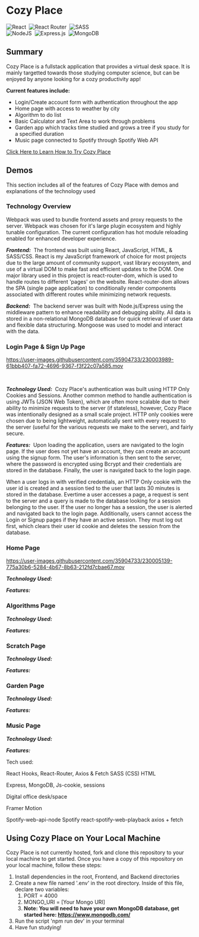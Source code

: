 # Cozy Place

![React](https://img.shields.io/badge/react-%2320232a.svg?style=for-the-badge&logo=react&logoColor=%2361DAFB)&nbsp;&nbsp;![React Router](https://img.shields.io/badge/React_Router-CA4245?style=for-the-badge&logo=react-router&logoColor=white)&nbsp;&nbsp;![SASS](https://img.shields.io/badge/SASS-hotpink.svg?style=for-the-badge&logo=SASS&logoColor=white)<br/>![NodeJS](https://img.shields.io/badge/node.js-6DA55F?style=for-the-badge&logo=node.js&logoColor=white)&nbsp;&nbsp;![Express.js](https://img.shields.io/badge/express.js-%23404d59.svg?style=for-the-badge&logo=express&logoColor=%2361DAFB)&nbsp;&nbsp;![MongoDB](https://img.shields.io/badge/MongoDB-%234ea94b.svg?style=for-the-badge&logo=mongodb&logoColor=white)

## Summary

Cozy Place is a fullstack application that provides a virtual desk space.  It is mainly targetted towards those studying computer science, but can be enjoyed by anyone looking for a cozy productivity app!

**Current features include:**

- Login/Create account form with authentication throughout the app
- Home page with access to weather by city
- Algorithm to do list
- Basic Calculator and Text Area to work through problems
- Garden app which tracks time studied and grows a tree if you study for a specified duration
- Music page connected to Spotify through Spotify Web API

[Click Here to Learn How to Try Cozy Place](#usage)

## Demos

This section includes all of the features of Cozy Place with demos and explanations of the technology used

### Technology Overview

Webpack was used to bundle frontend assets and proxy requests to the server. Webpack was chosen for it's large plugin ecosystem and highly tunable configuration.  The current configuration has hot module reloading enabled for enhanced developer experience. 

***Frontend:*** &nbsp;The frontend was built using React, JavaScript, HTML, & SASS/CSS. React is my JavaScript framework of choice for most projects due to the large amount of community support, vast library ecosystem, and use of a virtual DOM to make fast and efficient updates to the DOM. One major library used in this project is react-router-dom, which is used to handle routes to different 'pages' on the website.  React-router-dom allows the SPA (single page application) to conditionally render components associated with different routes while minimizing network requests.

***Backend:*** &nbsp;The backend server was built with Node.js/Express using the middleware pattern to enhance readability and debugging ability.  All data is stored in a non-relational MongoDB database for quick retrieval of user data and flexible data structuring.  Mongoose was used to model and interact with the data.
 
### Login Page & Sign Up Page

https://user-images.githubusercontent.com/35904733/230003989-61bbb407-fa72-4696-9367-f3f22c07a585.mov

<br/>

***Technology Used:***
&nbsp;Cozy Place's authentication was built using HTTP Only Cookies and Sessions.  Another common method to handle authentication is using JWTs (JSON Web Token), which are often more scalable due to their ability to minimize requests to the server (if stateless), however, Cozy Place was intentionally designed as a small scale project.  HTTP only cookies were chosen due to being lightweight, automatically sent with every request to the server (useful for the various requests we make to the server), and fairly secure.

***Features:***
&nbsp;Upon loading the application, users are navigated to the login page.  If the user does not yet have an account, they can create an account using the signup form.  The user's information is then sent to the server, where the password is encrypted using Bcrypt and their credentials are stored in the database.  Finally, the user is navigated back to the login page.

When a user logs in with verified credentials, an HTTP Only cookie with the user id is created and a session tied to the user that lasts 30 minutes is stored in the database.  Evertime a user accesses a page, a request is sent to the server and a query is made to the database looking for a session belonging to the user.  If the user no longer has a session, the user is alerted and navigated back to the login page.  Additionally, users cannot access the Login or Signup pages if they have an active session.  They must log out first, which clears their user id cookie and deletes the session from the database.

### Home Page

https://user-images.githubusercontent.com/35904733/230005139-775a30b6-5284-4b67-8b63-212fd7cbae67.mov

***Technology Used:***
&nbsp;

***Features:***
&nbsp;

### Algorithms Page

***Technology Used:***
&nbsp;

***Features:***
&nbsp;

### Scratch Page

***Technology Used:***
&nbsp;

***Features:***
&nbsp;

### Garden Page

***Technology Used:***
&nbsp;

***Features:***
&nbsp;

### Music Page

***Technology Used:***
&nbsp;

***Features:***
&nbsp;

Tech used:

React Hooks, React-Router, Axios & Fetch
SASS (CSS) HTML

Express, MongoDB, Js-cookie, sessions

Digital office desk/space 

Framer Motion

Spotify-web-api-node
Spotify
react-spotify-web-playback
axios + fetch

<a name = "usage" />

## Using Cozy Place on Your Local Machine

Cozy Place is not currently hosted, fork and clone this repository to your local machine to get started.  Once you have a copy of this repository on your local machine, follow these steps:

1. Install dependencies in the root, Frontend, and Backend directories
2. Create a new file named '.env' in the root directory.  Inside of this file, declare two variables:
    1. PORT = 4000
    2. MONGO_URI = [Your Mongo URI] 
    3. **Note: You will need to have your own MongoDB database, get started here: https://www.mongodb.com/**
3. Run the script 'npm run dev' in your terminal
4. Have fun studying!


